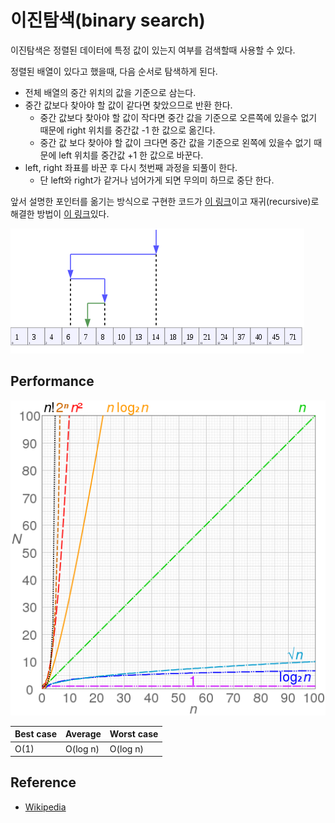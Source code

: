 # 이진탐색(binary search)

이진탐색은 정렬된 데이터에 특정 값이 있는지 여부를 검색할때 사용할 수 있다.

정렬된 배열이 있다고 했을때, 다음 순서로 탐색하게 된다.

- 전체 배열의 중간 위치의 값을 기준으로 삼는다.
- 중간 값보다 찾아야 할 값이 같다면 찾았으므로 반환 한다.  
  - 중간 값보다 찾아야 할 값이 작다면 중간 값을 기준으로 오른쪽에 있을수 없기 때문에 right 위치를 중간값 -1 한 값으로 옮긴다.  
  - 중간 값 보다 찾아야 할 값이 크다면 중간 값을 기준으로 왼쪽에 있을수 없기 때문에 left 위치를 중간값 +1 한 값으로 바꾼다.
- left, right 좌표를 바꾼 후 다시 첫번째 과정을 되풀이 한다.
  - 단 left와 right가 같거나 넘어가게 되면 무의미 하므로 중단 한다.

앞서 설명한 포인터를 옮기는 방식으로 구현한 코드가 [이 링크](./index.js)이고 재귀(recursive)로 해결한 방법이 [이 링크](./use_recursive.js)있다.  

![wikipedia-binarysearch](../img/binary_search_default.png)

## Performance

![performance](../img/comparison_computational_complexity.png)

Best case | Average | Worst case 
--------- | -------- | ---------
O(1) | O(log n) | O(log n)


## Reference
- [Wikipedia](https://en.wikipedia.org/wiki/Binary_search_algorithm)
